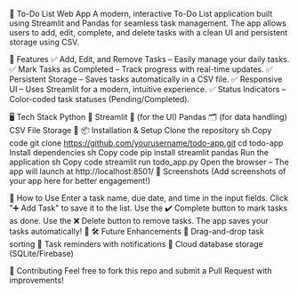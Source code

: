 📝 To-Do List Web App
A modern, interactive To-Do List application built using Streamlit and Pandas for seamless task management. The app allows users to add, edit, complete, and delete tasks with a clean UI and persistent storage using CSV.

🚀 Features
✅ Add, Edit, and Remove Tasks – Easily manage your daily tasks.
✅ Mark Tasks as Completed – Track progress with real-time updates.
✅ Persistent Storage – Saves tasks automatically in a CSV file.
✅ Responsive UI – Uses Streamlit for a modern, intuitive experience.
✅ Status Indicators – Color-coded task statuses (Pending/Completed).

🖥️ Tech Stack
Python 🐍
Streamlit 🎨 (for the UI)
Pandas 🗂 (for data handling)
CSV File Storage 📂
📦 Installation & Setup
Clone the repository
sh
Copy code
git clone https://github.com/yourusername/todo-app.git
cd todo-app
Install dependencies
sh
Copy code
pip install streamlit pandas
Run the application
sh
Copy code
streamlit run todo_app.py
Open the browser – The app will launch at http://localhost:8501/
📸 Screenshots
(Add screenshots of your app here for better engagement!)

🌟 How to Use
Enter a task name, due date, and time in the input fields.
Click "➕ Add Task" to save it to the list.
Use the ✔️ Complete button to mark tasks as done.
Use the ❌ Delete button to remove tasks.
The app saves your tasks automatically! 🎉
🛠 Future Enhancements
🚀 Drag-and-drop task sorting
🚀 Task reminders with notifications
🚀 Cloud database storage (SQLite/Firebase)

🤝 Contributing
Feel free to fork this repo and submit a Pull Request with improvements!
